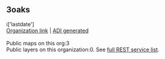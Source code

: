 <h2>3oaks</h2> i['lastdate'] <br /><a target='new' href='https://3oaks.maps.arcgis.com'>Organization link</a> | <a target='new' href='https://trbaker.github.io/ADI/'>ADI generated</a><br /><br />Public maps on this org:3<br />Public layers on this organization:0. See <a target='new' href='https://services.arcgis.com/PqdS6xy0FsWkAv5p/ArcGIS/rest/services'>full REST service list</a>.